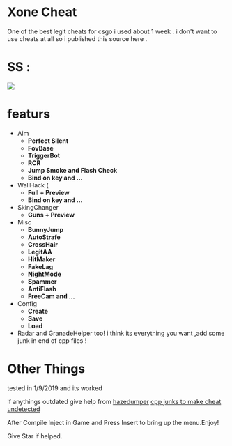 # Xone Cheat
One of the best legit cheats for csgo i used about 1 week .
i don't want to use cheats at all so i published this source here .
# SS :
![](https://hjmcoder.com/xone.png)

# featurs 

* Aim 
    * **Perfect Silent**
    * **FovBase**
    * **TriggerBot**
    * **RCR**
    * **Jump Smoke and Flash Check**
    * **Bind on key and ...**
* WallHack (
    * **Full + Preview**
    * **Bind on key and ...**
* SkingChanger 
    * **Guns + Preview**
* Misc
    * **BunnyJump**
    * **AutoStrafe**
    * **CrossHair**
    * **LegitAA**
    * **HitMaker**
    * **FakeLag**
    * **NightMode**
    * **Spammer**
    * **AntiFlash**
    * **FreeCam and ...**
* Config
    * **Create**
    * **Save**
    * **Load**
* Radar and GranadeHelper too!
i think its everything you want ,add some junk in end of cpp files !

# Other Things
tested in 1/9/2019 and its worked 

if anythings outdated give help from [hazedumper](https://github.com/frk1/hazedumper)
[cpp junks to make cheat undetected](https://hjmcoder.com/junkcpp/generate)

After Compile Inject in Game and Press Insert to bring up the menu.Enjoy!

Give Star if helped.
